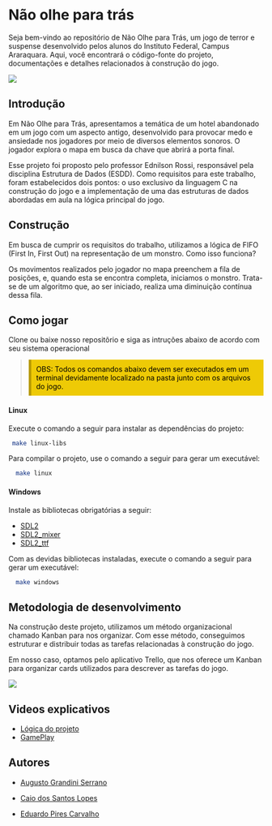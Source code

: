 
# Não olhe para trás

Seja bem-vindo ao repositório de Não Olhe para Trás, um jogo de terror e suspense desenvolvido pelos alunos do Instituto Federal, Campus Araraquara. Aqui, você encontrará o código-fonte do projeto, documentações e detalhes relacionados à construção do jogo.

![](https://i.imgur.com/GneGxzD.png)


## Introdução

Em Não Olhe para Trás, apresentamos a temática de um hotel abandonado em um jogo com um aspecto antigo, desenvolvido para provocar medo e ansiedade nos jogadores por meio de diversos elementos sonoros. O jogador explora o mapa em busca da chave que abrirá a porta final.

Esse projeto foi proposto pelo professor Ednilson Rossi, responsável pela disciplina Estrutura de Dados (ESDD). Como requisitos para este trabalho, foram estabelecidos dois pontos: o uso exclusivo da linguagem C na construção do jogo e a implementação de uma das estruturas de dados abordadas em aula na lógica principal do jogo.

## Construção
Em busca de cumprir os requisitos do trabalho, utilizamos a lógica de FIFO (First In, First Out) na representação de um monstro. Como isso funciona?

Os movimentos realizados pelo jogador no mapa preenchem a fila de posições, e, quando esta se encontra completa, iniciamos o monstro. Trata-se de um algoritmo que, ao ser iniciado, realiza uma diminuição contínua dessa fila.

## Como jogar
Clone ou baixe nosso repositõrio e siga as intruções abaixo de acordo com seu sistema operacional



> <span style="background-color: #eeca06; padding: 10px; display: block; border-left: 5px solid #b79a00; color: black">
> OBS: Todos os comandos abaixo devem ser executados em um terminal devidamente localizado na pasta junto com os arquivos do jogo. 
> </span>







#### Linux
Execute o comando a seguir para instalar as dependências do projeto:

 ```bash
  make linux-libs
  ```
Para compilar o projeto, use o comando a seguir para gerar um executável:

```bash
  make linux
  ```
#### Windows
Instale as bibliotecas obrigatórias a seguir:

- [SDL2](https://www.libsdl.org/)
- [SDL2_mixer](https://wiki.libsdl.org/SDL2_mixer/FrontPage)
- [SDL2_ttf](https://wiki.libsdl.org/SDL2_ttf/FrontPage)

Com as devidas bibliotecas instaladas, execute o comando a seguir para gerar um executável:

```bash
  make windows
  ```

## Metodologia de desenvolvimento

Na construção deste projeto, utilizamos um método organizacional chamado Kanban para nos organizar. Com esse método, conseguimos estruturar e distribuir todas as tarefas relacionadas à construção do jogo.

Em nosso caso, optamos pelo aplicativo Trello, que nos oferece um Kanban para organizar cards utilizados para descrever as tarefas do jogo.

![](https://i.imgur.com/B19eqMV_d.webp?maxwidth=760&fidelity=grand)

## Videos explicativos

- [Lógica do projeto](https://www.youtube.com/watch?v=rhTQ_YKvdUI&ab_channel=AugustoSerrano)
- [GamePlay](https://www.youtube.com/watch?v=kMrowFIeegs&ab_channel=AugustoSerrano)

## Autores
- [Augusto Grandini Serrano](mailto:gutsserrano@gmail.com)

- [Caio dos Santos Lopes](mailto:caiolopes.social@gmail.com) 

- [Eduardo Pires Carvalho](mailto:epc4129@gmail.com)
  
